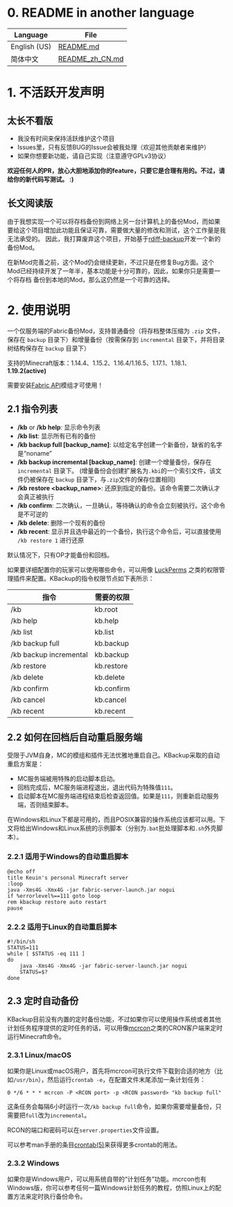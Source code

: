 # 0. README in another language

| Language     | File                               |
|--------------|------------------------------------|
| English (US) | [README.md](README.md)             |
| 简体中文         | [README_zh_CN.md](README_zh_CN.md) |

# 1. 不活跃开发声明

## 太长不看版

- 我没有时间来保持活跃维护这个项目
- Issues里，只有反馈BUG的Issue会被我处理（欢迎其他贡献者来维护）
- 如果你想要新功能，请自己实现（注意遵守GPLv3协议）

**欢迎任何人的PR，放心大胆地添加你的feature，只要它是合理有用的。不过，请给你的新代码写测试。 :)**

## 长文阅读版

由于我想实现一个可以将存档备份到网络上另一台计算机上的备份Mod，而如果要给这个项目增加此功能且保证可靠，需要做大量的修改和测试，这个工作量是我无法承受的。
因此，我打算废弃这个项目，开始基于[rdiff-backup](https://github.com/rdiff-backup/rdiff-backup)开发一个新的备份Mod。

在新Mod完善之前，这个Mod仍会继续更新，不过只是在修复Bug方面。这个Mod已经持续开发了一年半，基本功能是十分可靠的，因此，如果你只是需要一个将存档 备份到本地的Mod，那么这仍然是一个可靠的选择。

# 2. 使用说明

一个仅服务端的Fabric备份Mod，支持普通备份（将存档整体压缩为 `.zip` 文件，保存在 `backup` 目录下）和增量备份（按需保存到 `incremental` 目录下，并将目录树结构保存在 `backup` 目录下）

支持的Minecraft版本：1.14.4、1.15.2、1.16.4/1.16.5、1.17.1、1.18.1、**1.19.2(active)**

需要安装[Fabric API](https://minecraft.curseforge.com/projects/fabric/files)模组才可使用！

## 2.1 指令列表

- **/kb**  or **/kb help**: 显示命令列表
- **/kb list**: 显示所有已有的备份
- **/kb backup full \[backup_name\]**: 以给定名字创建一个新备份，缺省的名字是“noname”
- **/kb backup incremental \[backup_name\]**: 创建一个增量备份，保存在 `incremental` 目录下。 (增量备份会创建扩展名为`.kbi`的一个索引文件，该文件仍被保存在 `backup`
  目录下，与`.zip`文件的保存位置相同)
- **/kb restore \<backup_name\>**: 还原到指定的备份。该命令需要二次确认才会真正被执行
- **/kb confirm**: 二次确认，一旦确认，等待确认的命令会立刻被执行。这个命令是不可逆的
- **/kb delete**: 删除一个现有的备份
- **/kb recent**: 显示并且选中最近的一个备份，执行这个命令后，可以直接使用 `/kb restore 1` 进行还原

默认情况下，只有OP才能备份和回档。

如果要详细配置你的玩家可以使用哪些命令，可以用像 [LuckPerms](https://luckperms.net/) 之类的权限管理插件来配置。KBackup的指令权限节点如下表所示：

| 指令                     | 需要的权限      |
|------------------------|------------|
| /kb                    | kb.root    |
| /kb help               | kb.help    |
| /kb list               | kb.list    |
| /kb backup full        | kb.backup  |
| /kb backup incremental | kb.backup  |
| /kb restore            | kb.restore |
| /kb delete             | kb.delete  |
| /kb confirm            | kb.confirm |
| /kb cancel             | kb.cancel  |
| /kb recent             | kb.recent  |

## 2.2 如何在回档后自动重启服务端

受限于JVM自身，MC的模组和插件无法优雅地重启自己。KBackup采取的自动重启方案是：

- MC服务端被用特殊的启动脚本启动。
- 回档完成后，MC服务端进程退出，退出代码为特殊值`111`。
- 启动脚本在MC服务端进程结束后检查返回值。如果是`111`，则重新启动服务端，否则结束脚本。

在Windows和Linux下都是可用的，而且POSIX兼容的操作系统应该都可以用。下文将给出Windows和Linux系统的示例脚本（分别为`.bat`批处理脚本和`.sh`外壳脚本）。

### 2.2.1 适用于Windows的自动重启脚本

```batch
@echo off
title Keuin's personal Minecraft server
:loop
java -Xms4G -Xmx4G -jar fabric-server-launch.jar nogui
if %errorlevel%==111 goto loop
rem kbackup restore auto restart
pause
```

### 2.2.2 适用于Linux的自动重启脚本

```shell
#!/bin/sh
STATUS=111
while [ $STATUS -eq 111 ]
do
    java -Xms4G -Xmx4G -jar fabric-server-launch.jar nogui
    STATUS=$?
done
```

## 2.3 定时自动备份

KBackup目前没有内置的定时备份功能，不过如果你可以使用操作系统或者其他计划任务程序提供的定时任务的话，可以用像[mcrcon](https://github.com/Tiiffi/mcrcon)之类的CRON客户端来定时运行Minecraft命令。

### 2.3.1 Linux/macOS

如果你是Linux或macOS用户，首先将mcrcon可执行文件下载到合适的地方（比如`/usr/bin`），然后运行`crontab -e`，在配置文件末尾添加一条计划任务：

```shell
0 */6 * * * mcrcon -P <RCON port> -p <RCON password> "kb backup full"
```

这条任务会每隔6小时运行一次`/kb backup full`命令，如果你需要增量备份，只需要把`full`改为`incremental`。

RCON的端口和密码可以在`server.properties`文件设置。

可以参考man手册的条目[crontab(5)](https://man7.org/linux/man-pages/man5/crontab.5.html)来获得更多crontab的用法。

### 2.3.2 Windows

如果你是Windows用户，可以用系统自带的“计划任务”功能。mcrcon也有Windows版，你可以参考任何一篇Windows计划任务的教程，仿照Linux上的配置方法来定时执行备份命令。